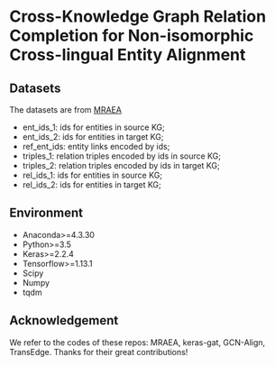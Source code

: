 # Cross-Knowledge Graph Relation Completion for Non-isomorphic Cross-lingual Entity Alignment

## Datasets

The datasets are from [MRAEA](https://github.com/MaoXinn/MRAEA/) 

* ent_ids_1: ids for entities in source KG;
* ent_ids_2: ids for entities in target KG;
* ref_ent_ids: entity links encoded by ids;
* triples_1: relation triples encoded by ids in source KG;
* triples_2: relation triples encoded by ids in target KG;
* rel_ids_1: ids for entities in source KG;
* rel_ids_2: ids for entities in target KG;

## Environment

* Anaconda>=4.3.30
* Python>=3.5
* Keras>=2.2.4
* Tensorflow>=1.13.1
* Scipy
* Numpy
* tqdm

## Acknowledgement

We refer to the codes of these repos: MRAEA, keras-gat, GCN-Align, TransEdge. Thanks for their great contributions!
